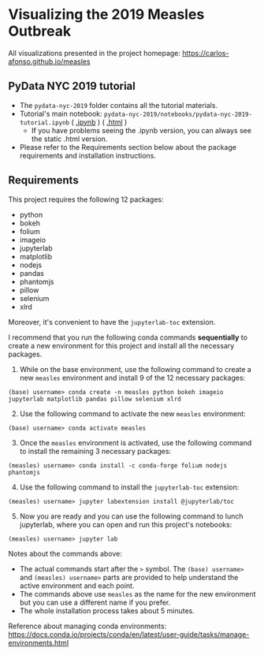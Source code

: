 # Visualizing the 2019 Measles Outbreak

All visualizations presented in the project homepage: https://carlos-afonso.github.io/measles

## PyData NYC 2019 tutorial

* The `pydata-nyc-2019` folder contains all the tutorial materials.
* Tutorial's main notebook: `pydata-nyc-2019/notebooks/pydata-nyc-2019-tutorial.ipynb` ( [.ipynb](https://github.com/carlos-afonso/measles/blob/master/pydata-nyc-2019/notebooks/pydata-nyc-2019-tutorial.ipynb) ) ( [.html](https://carlos-afonso.github.io/measles/pydata-nyc-2019/notebooks/pydata-nyc-2019-tutorial.html) )
  * If you have problems seeing the .ipynb version, you can always see the static .html version.
* Please refer to the Requirements section below about the package requirements and installation instructions.

## Requirements

This project requires the following 12 packages:
* python
* bokeh
* folium
* imageio
* jupyterlab
* matplotlib
* nodejs
* pandas
* phantomjs
* pillow
* selenium
* xlrd

Moreover, it's convenient to have the `jupyterlab-toc` extension.

I recommend that you run the following conda commands __sequentially__ to create a new environment for this project and install all the necessary packages.

1. While on the base environment, use the following command to create a new `measles` environment and install 9 of the 12 necessary packages:

`(base) username> conda create -n measles python bokeh imageio jupyterlab matplotlib pandas pillow selenium xlrd`

2. Use the following command to activate the new `measles` environment:

`(base) username> conda activate measles`

3. Once the `measles` environment is activated, use the following command to install the remaining 3 necessary packages:

`(measles) username> conda install -c conda-forge folium nodejs phantomjs`

4. Use the following command to install the `jupyterlab-toc` extension:

`(measles) username> jupyter labextension install @jupyterlab/toc`

5. Now you are ready and you can use the following command to lunch jupyterlab, where you can open and run this project's notebooks:

`(measles) username> jupyter lab`

Notes about the commands above:
* The actual commands start after the `>` symbol. The `(base) username>` and `(measles) username>` parts are provided to help understand the active environment and each point.
* The commands above use `measles` as the name for the new environment but you can use a different name if you prefer.
* The whole installation process takes about 5 minutes.

Reference about managing conda environments: https://docs.conda.io/projects/conda/en/latest/user-guide/tasks/manage-environments.html
